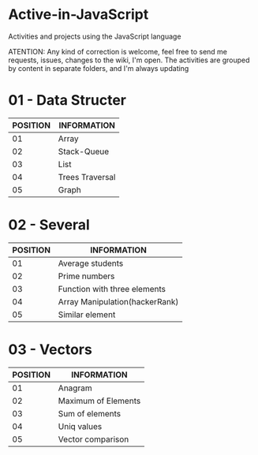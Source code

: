 # Active-in-JavaScript
Activities and projects using the JavaScript language

ATENTION: Any kind of correction is welcome, feel free to send me requests, issues, changes to the wiki, I'm open.
The activities are grouped by content in separate folders, and I'm always updating

# 01 - Data Structer
POSITION|INFORMATION 
--------- | ------
01     | Array
02   | Stack-Queue
03   | List
04  | Trees Traversal
05  | Graph


# 02 - Several

POSITION|INFORMATION 
--------- | ------
01     | Average students
02   |  Prime numbers
03   | Function with three elements
04  |  Array Manipulation(hackerRank)
05  | Similar element

# 03 - Vectors

POSITION|INFORMATION 
--------- | ------
01     | Anagram
02   |  Maximum of Elements
03   | Sum of elements
04  |  Uniq values
05  | Vector comparison







